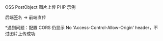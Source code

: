 OSS PostObject 图片上传 PHP 示例

后端签名 -> 前端直传

\*遇到问题：配置 CORS 仍显示 No 'Access-Control-Allow-Origin' header，不过图片上传成功